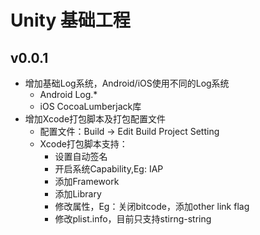 # Unity 基础工程

## v0.0.1
- 增加基础Log系统，Android/iOS使用不同的Log系统
  * Android Log.*
  * iOS CocoaLumberjack库
- 增加Xcode打包脚本及打包配置文件
  * 配置文件：Build -> Edit Build Project Setting
  * Xcode打包脚本支持：
    - 设置自动签名
    - 开启系统Capability,Eg: IAP
    - 添加Framework
    - 添加Library
    - 修改属性，Eg：关闭bitcode，添加other link flag
    - 修改plist.info，目前只支持stirng-string
